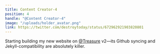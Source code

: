 ```yaml
---
title: Content Creator-4
position: 4
handle: "@Content Creator-4"
image: "/uploads/holder_avatar.png"
link: https://twitter.com/destroytoday/status/672962921903820801
---
```


Starting building my new website on [@Treasure](https://google.com) v2—its Github syncing and Jekyll-compatibility are absolutely killer.
